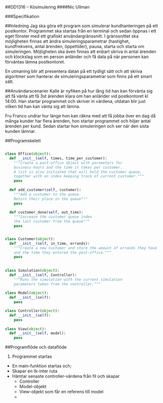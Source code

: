 ##DD1316 – Kösimulering
####Nic Ullman

###Specifikation

##Inledning
Jag ska göra ett program som simulerar kundhanteringen på ett postkontor. Programmet ska startas från en terminal 
och sedan öppnas i ett eget fönster med ett grafiskt användargränssnitt. I gränssnittet ska möjligheten finnas att 
ändra simuleringsparametrar (hastighet, kundfrekvens, antal ärenden, öppettider), pausa, starta och starta om simuleringen. 
Möjligheten ska även finnas att enbart skriva in antal ärenden och klockslag som en person anländer och få data 
på när personen kan förväntas lämna postkontoret.

En utmaning blir att presentera datan på ett tydligt sätt och att skriva algoritmer som hanterar de 
simuleringsparametrar som finns på ett smart sätt.

##Användarscenarier
Kalle är nyfiken på hur lång tid han kan förvänta sig att få vänta att få 3st ärenden klara om han anländer vid 
postkontoret kl 14:00. Han startar programmet och skriver in värdena, utdatan blir just vilken tid han kan vänta sig att lämna.

Fru Franco undrar hur länge hon kan räkna med att få jobba över en dag då många kunder har flera ärenden, 
hon startar programmet och höjer antal ärenden per kund. Sedan startar hon simuleringen och ser när den sista kunden lämnar.

##Programskelett
```python

class Office(object):
  def __init__(self, times, time_per_customer):
    """Create a post-office object with parameters for 
    business-hours and the time it takes per customer.
    A list is also initiated that will hold the customer queue,
    together with an index keeping track of current customer."""
    pass
    
  def add_customer(self, customer):
    """Add a customer to the queue.
    Return their place in the queue"""
    pass
    
  def customer_done(self, out_time):
    """Increase the customer queue index 
    the last customer from the queue"""
    pass


class Customer(object):
  def __init__(self, in_time, errands):
    """Create a new customer and store the amount of errands they have
    and the time they entered the post-office."""
    pass
    
    
class Simulation(object):
  def __init__(self, Controller):
    """Runs the simulation with the current simulation
    parameters taken from the controller."""
    
class Model(object):
  def __init__(self):
    pass

class Controller(object):
  def __init__(self):
    pass
    
class View(object):
  def __init__(self, model):
    pass


```

##Programflöde och dataflöde

1. Programmet startas
  * En main-funktion startas och;
  * Skapar en tk-inter ruta
  * Hämtar senaste controller-värdena från fil och skapar 
    * Controller
    * Model-objekt
    * View-objekt som får en referens till model
    * 
  
